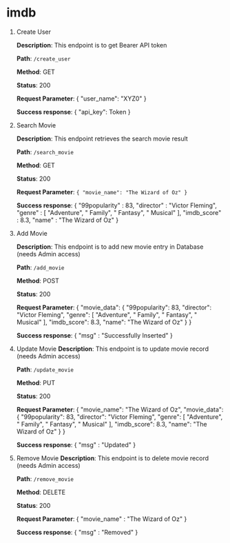 # imdb

1. Create User

    **Description**: This endpoint is to get Bearer API token

    **Path**: `/create_user`

    **Method**: GET

    **Status**: 200
    
    **Request Parameter**:
    {
      "user_name": "XYZ0"
    }

    **Success response**:
    {
      "api_key": Token
    }


2. Search Movie

    **Description**: This endpoint retrieves the search movie result

    **Path**: `/search_movie`

    **Method**: GET

    **Status**: 200
    
    **Request Parameter**:
    `{
      "movie_name": "The Wizard of Oz"
    }`

    **Success response**:
    {
      "99popularity" : 83,
      "director" : "Victor Fleming",
      "genre" : [
        "Adventure",
        " Family",
        " Fantasy",
        " Musical"
      ],
      "imdb_score" : 8.3,
      "name" : "The Wizard of Oz"
    }

3. Add Movie

    **Description**: This endpoint is to add new movie entry in Database (needs Admin access)

    **Path**: `/add_movie`

    **Method**: POST

    **Status**: 200
    
    **Request Parameter**:
    {
      "movie_data": {
        "99popularity": 83,
        "director": "Victor Fleming",
        "genre": [
          "Adventure",
          " Family",
          " Fantasy",
          " Musical"
        ],
        "imdb_score": 8.3,
        "name": "The Wizard of Oz"
      }
    }

    **Success response**:
    {
      "msg" : "Successfully Inserted"
    }
  
4. Update Movie
    **Description**: This endpoint is to update movie record (needs Admin access)

    **Path**: `/update_movie`

    **Method**: PUT

    **Status**: 200
    
    **Request Parameter**:
    {
      "movie_name": "The Wizard of Oz",
      "movie_data": {
          "99popularity": 83,
          "director": "Victor Fleming",
          "genre": [
            "Adventure",
            " Family",
            " Fantasy",
            " Musical"
          ],
          "imdb_score": 8.3,
          "name": "The Wizard of Oz"
        }
    }

    **Success response**:
    {
      "msg" : "Updated"
    }

5. Remove Movie
    **Description**: This endpoint is to delete movie record (needs Admin access)

    **Path**: `/remove_movie`

    **Method**: DELETE

    **Status**: 200
    
    **Request Parameter**:
    {
      "movie_name" : "The Wizard of Oz"
    }

    **Success response**:
    {
      "msg" : "Removed"
    }
